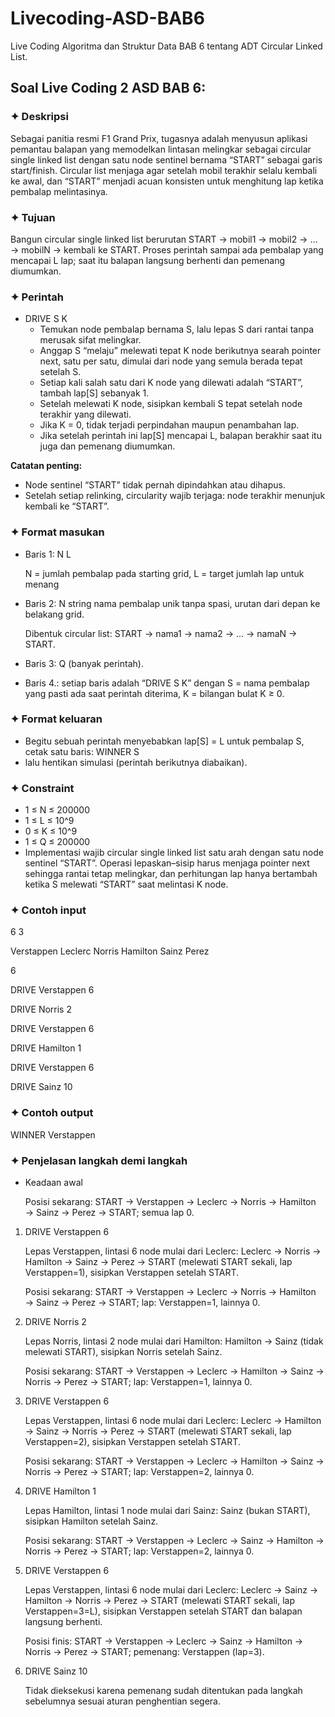 # Livecoding-ASD-BAB6

Live Coding Algoritma dan Struktur Data BAB 6 tentang ADT Circular Linked List.

## Soal Live Coding 2 ASD BAB 6:

### ✦︎ Deskripsi
Sebagai panitia resmi F1 Grand Prix, tugasnya adalah menyusun aplikasi pemantau balapan yang memodelkan lintasan melingkar sebagai circular single linked list dengan satu node sentinel bernama “START” sebagai garis start/finish. Circular list menjaga agar setelah mobil terakhir selalu kembali ke awal, dan “START” menjadi acuan konsisten untuk menghitung lap ketika pembalap melintasinya.

### ✦︎ Tujuan
Bangun circular single linked list berurutan START → mobil1 → mobil2 → … → mobilN → kembali ke START. Proses perintah sampai ada pembalap yang mencapai L lap; saat itu balapan langsung berhenti dan pemenang diumumkan.

### ✦︎ Perintah
+ DRIVE S K
  - Temukan node pembalap bernama S, lalu lepas S dari rantai tanpa merusak sifat melingkar.
  - Anggap S “melaju” melewati tepat K node berikutnya searah pointer next, satu per satu, dimulai dari node yang semula berada tepat setelah S.
  - Setiap kali salah satu dari K node yang dilewati adalah “START”, tambah lap[S] sebanyak 1.
  - Setelah melewati K node, sisipkan kembali S tepat setelah node terakhir yang dilewati.
  - Jika K = 0, tidak terjadi perpindahan maupun penambahan lap.
  - Jika setelah perintah ini lap[S] mencapai L, balapan berakhir saat itu juga dan pemenang diumumkan.

**Catatan penting:**
+ Node sentinel “START” tidak pernah dipindahkan atau dihapus.
+ Setelah setiap relinking, circularity wajib terjaga: node terakhir menunjuk kembali ke “START”.

### ✦︎ Format masukan
+ Baris 1: N L

  N = jumlah pembalap pada starting grid, L = target jumlah lap untuk menang
  
+ Baris 2: N string nama pembalap unik tanpa spasi, urutan dari depan ke belakang grid.

  Dibentuk circular list: START → nama1 → nama2 → … → namaN → START.
  
+ Baris 3: Q (banyak perintah).
+ Baris 4.: setiap baris adalah “DRIVE S K” dengan S = nama pembalap yang pasti ada saat perintah diterima, K = bilangan bulat K ≥ 0.

### ✦︎ Format keluaran
+ Begitu sebuah perintah menyebabkan lap[S] = L untuk pembalap S, cetak satu baris: WINNER S
+ lalu hentikan simulasi (perintah berikutnya diabaikan).

### ✦︎ Constraint
+ 1 ≤ N ≤ 200000
+ 1 ≤ L ≤ 10^9
+ 0 ≤ K ≤ 10^9
+ 1 ≤ Q ≤ 200000
+ Implementasi wajib circular single linked list satu arah dengan satu node sentinel “START”. Operasi lepaskan–sisip harus menjaga pointer next sehingga rantai tetap melingkar, dan perhitungan lap hanya bertambah ketika S melewati “START” saat melintasi K node.

### ✦︎ Contoh input

6 3

Verstappen Leclerc Norris Hamilton Sainz Perez

6

DRIVE Verstappen 6

DRIVE Norris 2

DRIVE Verstappen 6

DRIVE Hamilton 1

DRIVE Verstappen 6

DRIVE Sainz 10

### ✦︎ Contoh output
WINNER Verstappen

### ✦︎ Penjelasan langkah demi langkah
+ Keadaan awal

  Posisi sekarang: START → Verstappen → Leclerc → Norris → Hamilton → Sainz → Perez → START; semua lap 0.

1. DRIVE Verstappen 6

    Lepas Verstappen, lintasi 6 node mulai dari Leclerc: Leclerc → Norris → Hamilton → Sainz → Perez → START (melewati START sekali, lap Verstappen=1), sisipkan Verstappen setelah START.

    Posisi sekarang: START → Verstappen → Leclerc → Norris → Hamilton → Sainz → Perez → START; lap: Verstappen=1, lainnya 0.

2. DRIVE Norris 2

    Lepas Norris, lintasi 2 node mulai dari Hamilton: Hamilton → Sainz (tidak melewati START), sisipkan Norris setelah Sainz.

    Posisi sekarang: START → Verstappen → Leclerc → Hamilton → Sainz → Norris → Perez → START; lap: Verstappen=1, lainnya 0.

3. DRIVE Verstappen 6

    Lepas Verstappen, lintasi 6 node mulai dari Leclerc: Leclerc → Hamilton → Sainz → Norris → Perez → START (melewati START sekali, lap Verstappen=2), sisipkan Verstappen setelah START.
  
    Posisi sekarang: START → Verstappen → Leclerc → Hamilton → Sainz → Norris → Perez → START; lap: Verstappen=2, lainnya 0.

4. DRIVE Hamilton 1

    Lepas Hamilton, lintasi 1 node mulai dari Sainz: Sainz (bukan START), sisipkan Hamilton setelah Sainz.
  
    Posisi sekarang: START → Verstappen → Leclerc → Sainz → Hamilton → Norris → Perez → START; lap: Verstappen=2, lainnya 0.

5. DRIVE Verstappen 6

    Lepas Verstappen, lintasi 6 node mulai dari Leclerc: Leclerc → Sainz → Hamilton → Norris → Perez → START (melewati START sekali, lap Verstappen=3=L), sisipkan Verstappen setelah START dan balapan langsung berhenti.

    Posisi finis: START → Verstappen → Leclerc → Sainz → Hamilton → Norris → Perez → START; pemenang: Verstappen (lap=3).

6. DRIVE Sainz 10

    Tidak dieksekusi karena pemenang sudah ditentukan pada langkah sebelumnya sesuai aturan penghentian segera.

